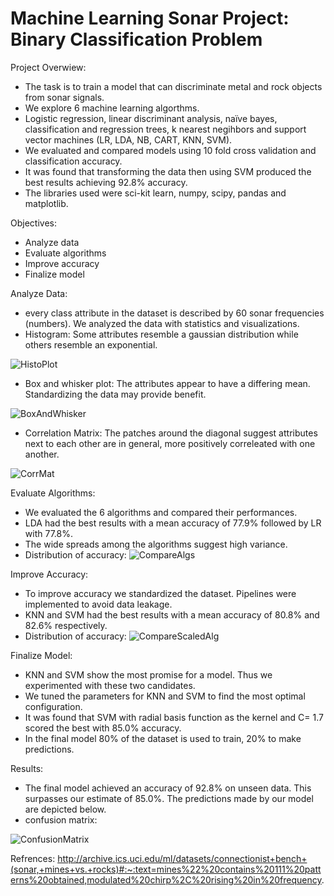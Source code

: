 # Machine Learning Sonar Project: Binary Classification Problem

Project Overwiew:
-	The task is to train a model that can discriminate metal and rock objects from sonar signals.
-	We explore 6 machine learning algorthms. 
-	Logistic regression, linear discriminant analysis, naïve bayes, classification and regression trees, k nearest negihbors and support vector machines (LR, LDA, NB, CART, KNN, SVM).
-	We evaluated and compared models using 10 fold cross validation and classification accuracy. 
-	It was found that transforming the data then using SVM produced the best results achieving 92.8% accuracy.
-	The libraries used were sci-kit learn, numpy, scipy, pandas and matplotlib.

Objectives:
-	Analyze data
-	Evaluate algorithms
-	Improve accuracy 
-	Finalize model

Analyze Data:
- every class attribute in the dataset is described by 60 sonar frequencies (numbers). We analyzed the data with statistics and visualizations.
-	Histogram: Some attributes resemble a gaussian distribution while others resemble an exponential.


![HistoPlot](https://user-images.githubusercontent.com/108841153/218567137-4c72208d-b6c9-47a7-8c22-33221e215e09.png)



-	Box and whisker plot: The attributes appear to have a differing mean. Standardizing the data may provide benefit.


![BoxAndWhisker](https://user-images.githubusercontent.com/108841153/218568211-c0b62501-6314-412a-95f9-2b0969fc664e.png)


-	Correlation Matrix: The patches around the diagonal suggest attributes next to each other are in general, more positively correleated with one another.


![CorrMat](https://user-images.githubusercontent.com/108841153/218568311-4379d90d-2ef6-424c-8d64-dc1032f68425.png)

Evaluate Algorithms:
- We evaluated the 6 algorithms and compared their performances.
-	LDA had the best results with a mean accuracy of 77.9% followed by LR with 77.8%. 
- The wide spreads among the algorithms suggest high variance.
- Distribution of accuracy: 
![CompareAlgs](https://user-images.githubusercontent.com/108841153/218569040-5e37bd14-1cf8-4bcf-ac20-6ece7a30e2cc.png)

Improve Accuracy:
- To improve accuracy we standardized the dataset. Pipelines were implemented to avoid data leakage.
-	KNN and SVM had the best results with a mean accuracy of 80.8% and 82.6%  respectively.
- Distribution of accuracy:
![CompareScaledAlg](https://user-images.githubusercontent.com/108841153/218569653-8ca2eb03-1129-48fe-b5a9-865f0d4010fa.png)

Finalize Model:
- KNN and SVM show the most promise for a model. Thus we experimented with these two candidates.
- We tuned the parameters for KNN and SVM to find the most optimal configuration.
-	It was found that SVM with radial basis function as the kernel and C= 1.7 scored the best with 85.0% accuracy.
- In the final model 80% of the dataset is used to train, 20% to make predictions.

Results:
- The final model achieved an accuracy of 92.8% on unseen data. This surpasses our estimate of 85.0%. The predictions made by our model are depicted below.
-	confusion matrix:

![ConfusionMatrix](https://user-images.githubusercontent.com/108841153/218570407-92f52dfa-61ff-4b3d-9ba1-4b18a5aba5be.png)


Refrences:
http://archive.ics.uci.edu/ml/datasets/connectionist+bench+(sonar,+mines+vs.+rocks)#:~:text=mines%22%20contains%20111%20patterns%20obtained,modulated%20chirp%2C%20rising%20in%20frequency.


